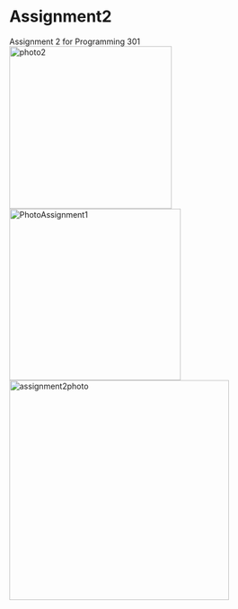 # Assignment2
Assignment 2 for Programming 301
<img width="289" alt="photo2" src="https://user-images.githubusercontent.com/98852439/196280562-f4fe4be0-5d48-46da-ba20-5e21d76fd317.png">
<img width="305" alt="PhotoAssignment1" src="https://user-images.githubusercontent.com/98852439/196280565-9c9841dc-dec2-492b-aa42-420b0cd5e007.png">
<img width="391" alt="assignment2photo" src="https://user-images.githubusercontent.com/98852439/196280567-efd23ab3-193e-4d2d-a225-df697f182810.png">
